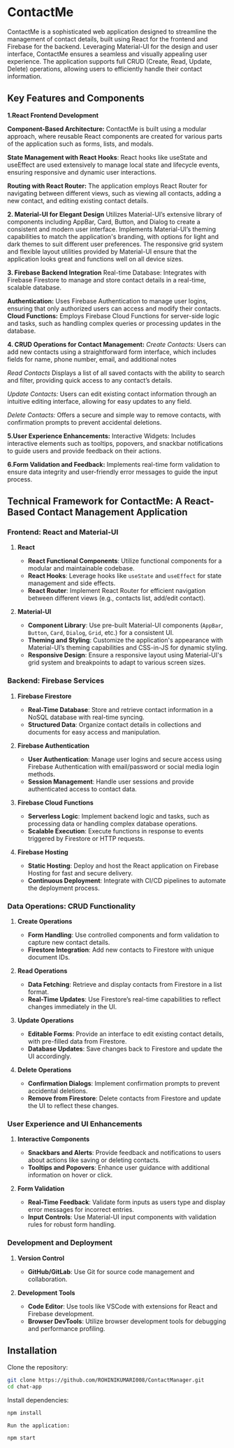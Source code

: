 
# ContactMe

ContactMe is a sophisticated web application designed to streamline the management of contact details, built using React for the frontend and Firebase for the backend. Leveraging Material-UI for the design and user interface, ContactMe ensures a seamless and visually appealing user experience. The application supports full CRUD (Create, Read, Update, Delete) operations, allowing users to efficiently handle their contact information.






## Key Features and Components

**1.React Frontend Development**

**Component-Based Architecture:** ContactMe is built using a modular approach, where reusable React components are created for various parts of the application such as forms, lists, and modals.

**State Management with React Hooks**: React hooks like useState and useEffect are used extensively to manage local state and lifecycle events, ensuring responsive and dynamic user interactions.

**Routing with React Router:** The application employs React Router for navigating between different views, such as viewing all contacts, adding a new contact, and editing existing contact details.



**2. Material-UI for Elegant Design**
 Utilizes Material-UI’s extensive library of components including AppBar, Card, Button, and Dialog to create a consistent and modern user interface.
Implements Material-UI’s theming capabilities to match the application's branding, with options for light and dark themes to suit different user preferences.
The responsive grid system and flexible layout utilities provided by Material-UI ensure that the application looks great and functions well on all device sizes.

**3. Firebase Backend Integration**
Real-time Database: Integrates with Firebase Firestore to manage and store contact details in a real-time, scalable database.

**Authentication:** Uses Firebase Authentication to manage user logins, ensuring that only authorized users can access and modify their contacts.
**Cloud Functions:** Employs Firebase Cloud Functions for server-side logic and tasks, such as handling complex queries or processing updates in the database.

**4. CRUD Operations for Contact Management:**
*Create Contacts:* Users can add new contacts using a straightforward form interface, which includes fields for name, phone number, email, and additional notes

*Read Contacts* Displays a list of all saved contacts with the ability to search and filter, providing quick access to any contact’s details.

*Update Contacts:* Users can edit existing contact information through an intuitive editing interface, allowing for easy updates to any field.

*Delete Contacts:* Offers a secure and simple way to remove contacts, with confirmation prompts to prevent accidental deletions.

**5.User Experience Enhancements:**
Interactive Widgets: Includes interactive elements such as tooltips, popovers, and snackbar notifications to guide users and provide feedback on their actions.

**6.Form Validation and Feedback:** Implements real-time form validation to ensure data integrity and user-friendly error messages to guide the input process.


## Technical Framework for ContactMe: A React-Based Contact Management Application

### Frontend: React and Material-UI

1. **React**
   - **React Functional Components**: Utilize functional components for a modular and maintainable codebase.
   - **React Hooks**: Leverage hooks like `useState` and `useEffect` for state management and side effects.
   - **React Router**: Implement React Router for efficient navigation between different views (e.g., contacts list, add/edit contact).

2. **Material-UI**
   - **Component Library**: Use pre-built Material-UI components (`AppBar`, `Button`, `Card`, `Dialog`, `Grid`, etc.) for a consistent UI.
   - **Theming and Styling**: Customize the application's appearance with Material-UI’s theming capabilities and CSS-in-JS for dynamic styling.
   - **Responsive Design**: Ensure a responsive layout using Material-UI's grid system and breakpoints to adapt to various screen sizes.

### Backend: Firebase Services

1. **Firebase Firestore**
   - **Real-Time Database**: Store and retrieve contact information in a NoSQL database with real-time syncing.
   - **Structured Data**: Organize contact details in collections and documents for easy access and manipulation.

2. **Firebase Authentication**
   - **User Authentication**: Manage user logins and secure access using Firebase Authentication with email/password or social media login methods.
   - **Session Management**: Handle user sessions and provide authenticated access to contact data.

3. **Firebase Cloud Functions**
   - **Serverless Logic**: Implement backend logic and tasks, such as processing data or handling complex database operations.
   - **Scalable Execution**: Execute functions in response to events triggered by Firestore or HTTP requests.

4. **Firebase Hosting**
   - **Static Hosting**: Deploy and host the React application on Firebase Hosting for fast and secure delivery.
   - **Continuous Deployment**: Integrate with CI/CD pipelines to automate the deployment process.

### Data Operations: CRUD Functionality

1. **Create Operations**
   - **Form Handling**: Use controlled components and form validation to capture new contact details.
   - **Firestore Integration**: Add new contacts to Firestore with unique document IDs.

2. **Read Operations**
   - **Data Fetching**: Retrieve and display contacts from Firestore in a list format.
   - **Real-Time Updates**: Use Firestore’s real-time capabilities to reflect changes immediately in the UI.

3. **Update Operations**
   - **Editable Forms**: Provide an interface to edit existing contact details, with pre-filled data from Firestore.
   - **Database Updates**: Save changes back to Firestore and update the UI accordingly.

4. **Delete Operations**
   - **Confirmation Dialogs**: Implement confirmation prompts to prevent accidental deletions.
   - **Remove from Firestore**: Delete contacts from Firestore and update the UI to reflect these changes.

### User Experience and UI Enhancements

1. **Interactive Components**
   - **Snackbars and Alerts**: Provide feedback and notifications to users about actions like saving or deleting contacts.
   - **Tooltips and Popovers**: Enhance user guidance with additional information on hover or click.

2. **Form Validation**
   - **Real-Time Feedback**: Validate form inputs as users type and display error messages for incorrect entries.
   - **Input Controls**: Use Material-UI input components with validation rules for robust form handling.


### Development and Deployment

1. **Version Control**
   - **GitHub/GitLab**: Use Git for source code management and collaboration.

2. **Development Tools**
   - **Code Editor**: Use tools like VSCode with extensions for React and Firebase development.
   - **Browser DevTools**: Utilize browser development tools for debugging and performance profiling.


## Installation
 Clone the repository:

```bash
git clone https://github.com/ROHINIKUMARI008/ContactManager.git
cd chat-app
```
Install dependencies:
```bash
npm install
```
```
Run the application:

npm start
```